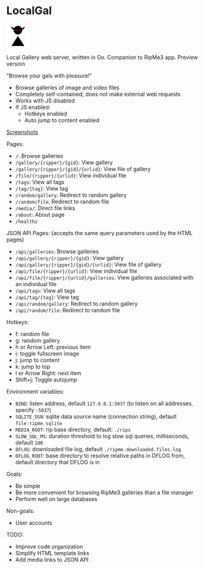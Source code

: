 # LocalGal

<img src="./static/localgal.min.svg" alt="LocalGal Icon" style="height:60px"/>

Local Gallery web server, written in Go. Companion to RipMe3 app. Preview version

"Browse your gals with pleasure!"

* Browse galleries of image and video files
* Completely self-contained; does not make external web requests
* Works with JS disabled
* If JS enabled:
  * Hotkeys enabled
  * Auto jump to content enabled

[Screenshots](https://github.com/iqqu/localgal/wiki/Screenshots)

Pages:
* `/`: Browse galleries
* `/gallery/{ripper}/{gid}`: View gallery
* `/gallery/{ripper}/{gid}/{urlid}`: View file of gallery
* `/file/{ripper}/{urlid}`: View individual file
* `/tags`: View all tags
* `/tag/{tag}`: View tag
* `/random/gallery`: Redirect to random gallery
* `/random/file`: Redirect to random file
* `/media/`: Direct file links
* `/about`: About page
* `/healthz`

JSON API Pages:
(accepts the same query parameters used by the HTML pages)
* `/api/galleries`: Browse galleries
* `/api/gallery/{ripper}/{gid}`: View gallery
* `/api/gallery/{ripper}/{gid}/{urlid}`: View file of gallery
* `/api/file/{ripper}/{urlid}`: View individual file
* `/api/file/{ripper}/{urlid}/galleries`: View galleries associated with an individual file
* `/api/tags`: View all tags
* `/api/tag/{tag}`: View tag
* `/api/random/gallery`: Redirect to random gallery
* `/api/random/file`: Redirect to random file

Hotkeys:
* f: random file
* g: random gallery
* h or Arrow Left: previous item
* i: toggle fullscreen image
* j: jump to content
* k: jump to top
* l or Arrow Right: next item
* Shift+j: Toggle autojump

Environment variables:
* `BIND`: listen address, default `127.0.0.1:5037` (to listen on all addresses, specify `:5037`)
* `SQLITE_DSN`: sqlite data source name (connection string), default `file:ripme.sqlite`
* `MEDIA_ROOT`: rip base directory, default: `./rips`
* `SLOW_SQL_MS`: duration threshold to log slow sql queries, milliseconds, default `100`
* `DFLOG`: downloaded file log, default `./ripme.downloaded.files.log`
* `DFLOG_ROOT`: base directory to resolve relative paths in DFLOG from, default directory that DFLOG is in

Goals:
* Be simple
* Be more convenient for browsing RipMe3 galleries than a file manager
* Perform well on large databases

Non-goals:
* User accounts

TODO:
* Improve code organization
* Simplify HTML template links
* Add media links to JSON API
